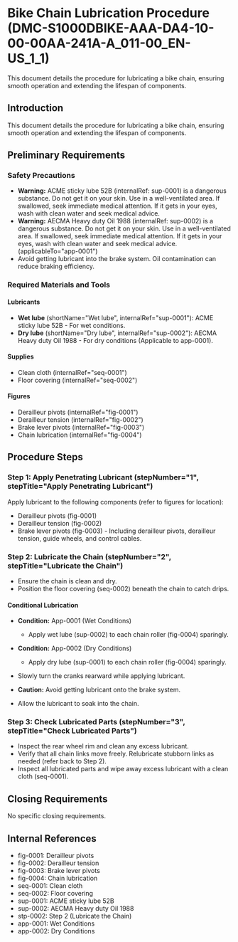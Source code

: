 # Bike Chain Lubrication Procedure (DMC-S1000DBIKE-AAA-DA4-10-00-00AA-241A-A_011-00_EN-US_1_1)

This document details the procedure for lubricating a bike chain, ensuring smooth operation and extending the lifespan of components.

## Introduction

This document details the procedure for lubricating a bike chain, ensuring smooth operation and extending the lifespan of components.

## Preliminary Requirements

### Safety Precautions

*   **Warning:** ACME sticky lube 52B (internalRef: sup-0001) is a dangerous substance. Do not get it on your skin. Use in a well-ventilated area. If swallowed, seek immediate medical attention. If it gets in your eyes, wash with clean water and seek medical advice.
*   **Warning:** AECMA Heavy duty Oil 1988 (internalRef: sup-0002) is a dangerous substance. Do not get it on your skin. Use in a well-ventilated area. If swallowed, seek immediate medical attention. If it gets in your eyes, wash with clean water and seek medical advice. (applicableTo="app-0001")
*   Avoid getting lubricant into the brake system. Oil contamination can reduce braking efficiency.

### Required Materials and Tools

#### Lubricants

*   **Wet lube** (shortName="Wet lube", internalRef="sup-0001"): ACME sticky lube 52B - For wet conditions.
*   **Dry lube** (shortName="Dry lube", internalRef="sup-0002"): AECMA Heavy duty Oil 1988 - For dry conditions (Applicable to app-0001).

#### Supplies

*   Clean cloth (internalRef="seq-0001")
*   Floor covering (internalRef="seq-0002")

#### Figures

*   Derailleur pivots (internalRef="fig-0001")
*   Derailleur tension (internalRef="fig-0002")
*   Brake lever pivots (internalRef="fig-0003")
*   Chain lubrication (internalRef="fig-0004")

## Procedure Steps

### Step 1: Apply Penetrating Lubricant (stepNumber="1", stepTitle="Apply Penetrating Lubricant")

Apply lubricant to the following components (refer to figures for location):

*   Derailleur pivots (fig-0001)
*   Derailleur tension (fig-0002)
*   Brake lever pivots (fig-0003) - Including derailleur pivots, derailleur tension, guide wheels, and control cables.

### Step 2: Lubricate the Chain (stepNumber="2", stepTitle="Lubricate the Chain")

*   Ensure the chain is clean and dry.
*   Position the floor covering (seq-0002) beneath the chain to catch drips.

#### Conditional Lubrication

*   **Condition:** App-0001 (Wet Conditions)
    *   Apply wet lube (sup-0002) to each chain roller (fig-0004) sparingly.
*   **Condition:** App-0002 (Dry Conditions)
    *   Apply dry lube (sup-0001) to each chain roller (fig-0004) sparingly.

*   Slowly turn the cranks rearward while applying lubricant.
*   **Caution:** Avoid getting lubricant onto the brake system.
*   Allow the lubricant to soak into the chain.

### Step 3: Check Lubricated Parts (stepNumber="3", stepTitle="Check Lubricated Parts")

*   Inspect the rear wheel rim and clean any excess lubricant.
*   Verify that all chain links move freely. Relubricate stubborn links as needed (refer back to Step 2).
*   Inspect all lubricated parts and wipe away excess lubricant with a clean cloth (seq-0001).

## Closing Requirements

No specific closing requirements.

## Internal References

*   fig-0001: Derailleur pivots
*   fig-0002: Derailleur tension
*   fig-0003: Brake lever pivots
*   fig-0004: Chain lubrication
*   seq-0001: Clean cloth
*   seq-0002: Floor covering
*   sup-0001: ACME sticky lube 52B
*   sup-0002: AECMA Heavy duty Oil 1988
*   stp-0002: Step 2 (Lubricate the Chain)
*   app-0001: Wet Conditions
*   app-0002: Dry Conditions